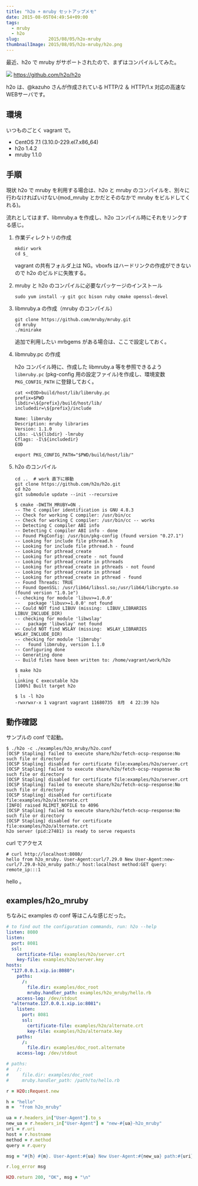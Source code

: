 ```yaml
---
title: "h2o + mruby セットアップメモ"
date: 2015-08-05T04:49:54+09:00
tags:
  - mruby
  - h2o
slug:           2015/08/05/h2o-mruby
thumbnailImage: 2015/08/05/h2o-mruby/h2o.png
---
```


最近、h2o で mruby がサポートされたので、まずはコンパイルしてみた。

![](h2o.png)
https://github.com/h2o/h2o

h2o は、@kazuho さんが作成されている HTTP/2 ＆ HTTP/1.x 対応の高速な WEBサーバです。

<!--more-->

環境
----------------------------------------------------------------------
いつものごとく vagrant で。

- CentOS 7.1 (3.10.0-229.el7.x86_64)
- h2o 1.4.2
- mruby 1.1.0

手順
----------------------------------------------------------------------
現状 h2o で mruby を利用する場合は、h2o と mruby のコンパイルを、別々に行わなければいけない(mod_mruby とかだとそのなかで mruby をビルドしてくれる)。

流れとしてはまず、libmruby.a を作成し、h2o コンパイル時にそれをリンクする感じ。


1. 作業ディレクトリの作成

    ```
    mkdir work
    cd $_
    ```
    vagrant の共有フォルダ上は NG。vboxfs はハードリンクの作成ができないので h2o のビルドに失敗する。

1. mruby と h2o のコンパイルに必要なパッケージのインストール

    ```
    sudo yum install -y git gcc bison ruby cmake openssl-devel
    ```

1. libmruby.a の作成（mruby のコンパイル）

    ```
    git clone https://github.com/mruby/mruby.git
    cd mruby
    ./minirake
    ```
    追加で利用したい mrbgems がある場合は、ここで設定しておく。

1. libmruby.pc の作成

    h2o コンパイル時に、作成した libmruby.a 等を参照できるよう `libmruby.pc` (pkg-config 用の設定ファイル)を作成し、環境変数`PKG_CONFIG_PATH` に登録しておく。
    ```
    cat <<EOD>build/host/lib/libmruby.pc
    prefix=$PWD
    libdir=\${prefix}/build/host/lib/
    includedir=\${prefix}/include
    
    Name: libmruby
    Description: mruby libraries
    Version: 1.1.0
    Libs: -L\${libdir} -lmruby
    Cflags: -I\${includedir}
    EOD
    ```
    ```
    export PKG_CONFIG_PATH="$PWD/build/host/lib/"
    ```

1. h2o のコンパイル

    ```
    cd ..  # work 直下に移動
    git clone https://github.com/h2o/h2o.git
    cd h2o
    git submodule update --init --recursive
    ```
    ```
    $ cmake -DWITH_MRUBY=ON .
    -- The C compiler identification is GNU 4.8.3
    -- Check for working C compiler: /usr/bin/cc
    -- Check for working C compiler: /usr/bin/cc -- works
    -- Detecting C compiler ABI info
    -- Detecting C compiler ABI info - done
    -- Found PkgConfig: /usr/bin/pkg-config (found version "0.27.1")
    -- Looking for include file pthread.h
    -- Looking for include file pthread.h - found
    -- Looking for pthread_create
    -- Looking for pthread_create - not found
    -- Looking for pthread_create in pthreads
    -- Looking for pthread_create in pthreads - not found
    -- Looking for pthread_create in pthread
    -- Looking for pthread_create in pthread - found
    -- Found Threads: TRUE
    -- Found OpenSSL: /usr/lib64/libssl.so;/usr/lib64/libcrypto.so (found version "1.0.1e")
    -- checking for module 'libuv>=1.0.0'
    --   package 'libuv>=1.0.0' not found
    -- Could NOT find LIBUV (missing:  LIBUV_LIBRARIES LIBUV_INCLUDE_DIR)
    -- checking for module 'libwslay'
    --   package 'libwslay' not found
    -- Could NOT find WSLAY (missing:  WSLAY_LIBRARIES WSLAY_INCLUDE_DIR)
    -- checking for module 'libmruby'
    --   found libmruby, version 1.1.0
    -- Configuring done
    -- Generating done
    -- Build files have been written to: /home/vagrant/work/h2o
    ```
    ```
    $ make h2o
     :
    Linking C executable h2o
    [100%] Built target h2o
    
    $ ls -l h2o
    -rwxrwxr-x 1 vagrant vagrant 11680735  8月  4 22:39 h2o
    ```

動作確認
----------------------------------------------------------------------

サンプルの conf で起動。

```
$ ./h2o -c ./examples/h2o_mruby/h2o.conf
[OCSP Stapling] failed to execute share/h2o/fetch-ocsp-response:No such file or directory
[OCSP Stapling] disabled for certificate file:examples/h2o/server.crt
[OCSP Stapling] failed to execute share/h2o/fetch-ocsp-response:No such file or directory
[OCSP Stapling] disabled for certificate file:examples/h2o/server.crt
[OCSP Stapling] failed to execute share/h2o/fetch-ocsp-response:No such file or directory
[OCSP Stapling] disabled for certificate file:examples/h2o/alternate.crt
[INFO] raised RLIMIT_NOFILE to 4096
[OCSP Stapling] failed to execute share/h2o/fetch-ocsp-response:No such file or directory
[OCSP Stapling] disabled for certificate file:examples/h2o/alternate.crt
h2o server (pid:27481) is ready to serve requests

```

curl でアクセス

```
# curl http://localhost:8080/
hello from h2o_mruby. User-Agent:curl/7.29.0 New User-Agent:new-curl/7.29.0-h2o_mruby path:/ host:localhost method:GET query: remote_ip:::1
```

hello 。

examples/h2o_mruby
----------------------------------------------------------------------

ちなみに examples の conf 等はこんな感じだった。

```yaml examples/h2o_mruby/h2o.conf
# to find out the configuration commands, run: h2o --help
listen: 8080
listen:
  port: 8081
  ssl:
    certificate-file: examples/h2o/server.crt
    key-file: examples/h2o/server.key
hosts:
  "127.0.0.1.xip.io:8080":
    paths:
      /:
        file.dir: examples/doc_root
        mruby.handler_path: examples/h2o_mruby/hello.rb
    access-log: /dev/stdout
  "alternate.127.0.0.1.xip.io:8081":
    listen:
      port: 8081
      ssl:
        certificate-file: examples/h2o/alternate.crt
        key-file: examples/h2o/alternate.key
    paths:
      /:
        file.dir: examples/doc_root.alternate
    access-log: /dev/stdout
```

```rb examples/h2o_mruby/hello.rb
# paths:
#   /:
#     file.dir: examples/doc_root
#     mruby.handler_path: /path/to/hello.rb

r = H2O::Request.new

h = "hello"
m =  "from h2o_mruby"

ua = r.headers_in["User-Agent"].to_s
new_ua = r.headers_in["User-Agent"] = "new-#{ua}-h2o_mruby"
uri = r.uri
host = r.hostname
method = r.method
query = r.query

msg = "#{h} #{m}. User-Agent:#{ua} New User-Agent:#{new_ua} path:#{uri} host:#{host} method:#{method} query:#{query} remote_ip:#{H2O::Connection.new.remote_ip}"

r.log_error msg

H2O.return 200, "OK", msg + "\n"
```

